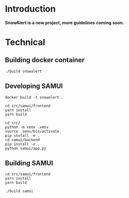 # Introduction

#### SnowAlert is a new project, more guidelines coming soon.

# Technical

## Building docker container

~~~
./build snowalert
~~~

## Developing SAMUI

~~~
docker build -t snowalert .
~~~

~~~
cd src/samui/frontend
yarn install
yarn build
~~~

~~~
cd src/
python -m venv .venv
source .venv/bin/activate
pip install -e .
cd samui/backend
pip install -e .
python samui/app.py
~~~

## Building SAMUI

~~~
cd src/samui/frontend
yarn install
yarn build
~~~

~~~
./build samui
~~~
